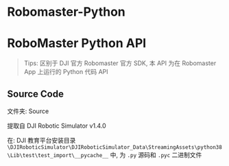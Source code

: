 # Robomaster-Python

# RoboMaster Python API

> Tips:
  区别于 DJI 官方 Robomaster 官方 SDK, 本 API 为在 Robomaster App 上运行的 Python 代码 API

## Source Code

文件夹: Source

提取自 DJI Robotic Simulator v1.4.0

在:  DJI 教育平台安装目录 `\DJIRoboticSimulator\DJIRoboticSimulator_Data\StreamingAssets\python38\Lib\test\test_import\__pycache__` 中, 为 `.py` 源码和 `.pyc` 二进制文件
